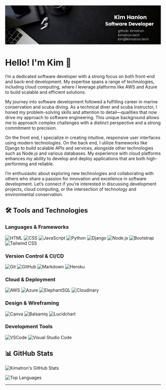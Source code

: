 ![Kim Banner](assets/images/kimbanner1.png)

# Hello! I'm Kim 👋

I’m a dedicated software developer with a strong focus on both front-end and back-end development. My expertise spans a range of technologies, including cloud computing, where I leverage platforms like AWS and Azure to build scalable and efficient solutions.

My journey into software development followed a fulfilling career in marine conservation and scuba diving. As a technical diver and scuba instructor, I honed my problem-solving skills and attention to detail—qualities that now drive my approach to software engineering. This unique background allows me to approach complex challenges with a distinct perspective and a strong commitment to precision.

On the front end, I specialize in creating intuitive, responsive user interfaces using modern technologies. On the back end, I utilize frameworks like Django to build scalable APIs and services, alongside other technologies such as Node.js and various databases. My experience with cloud platforms enhances my ability to develop and deploy applications that are both high-performing and reliable.

I’m enthusiastic about exploring new technologies and collaborating with others who share a passion for innovation and excellence in software development. Let’s connect if you’re interested in discussing development projects, cloud computing, or the intersection of technology and environmental conservation.



## 🛠️ Tools and Technologies

### **Languages & Frameworks**

![HTML](https://img.shields.io/badge/HTML-5-orange)
![CSS](https://img.shields.io/badge/CSS-3-blue)
![JavaScript](https://img.shields.io/badge/JavaScript-ES6%2B-yellow)
![Python](https://img.shields.io/badge/Python-3.x-blue)
![Django](https://img.shields.io/badge/Django-3.2-green)
![Node.js](https://img.shields.io/badge/Node.js-14.x-brightgreen)
![Bootstrap](https://img.shields.io/badge/Bootstrap-5-purple)
![Tailwind CSS](https://img.shields.io/badge/TailwindCSS-2.0-38B2AC)

### **Version Control & CI/CD**

![Git](https://img.shields.io/badge/Git-F05032?logo=git&logoColor=white)
![GitHub](https://img.shields.io/badge/GitHub-181717?logo=github&logoColor=white)
![Markdown](https://img.shields.io/badge/Markdown-000000?logo=markdown&logoColor=white)
![Heroku](https://img.shields.io/badge/Heroku-430098?logo=heroku&logoColor=white)

### **Cloud & Deployment**

![AWS](https://img.shields.io/badge/AWS-Cloud%20Computing-232F3E)
![Azure](https://img.shields.io/badge/Azure-Cloud%20Computing-0078D4)
![ElephantSQL](https://img.shields.io/badge/ElephantSQL-PostgreSQL-orange)
![Cloudinary](https://img.shields.io/badge/Cloudinary-Cloud%20Storage-blue)

### **Design & Wireframing**

![Canva](https://img.shields.io/badge/Canva-Design-blue)
![Balsamiq](https://img.shields.io/badge/Balsamiq-Wireframing-red)
![Lucidchart](https://img.shields.io/badge/Lucidchart-Diagramming-orange)

### **Development Tools**

![VSCode](https://img.shields.io/badge/VSCode-IDE-blue)
![Visual Studio Code](https://img.shields.io/badge/Visual%20Studio%20Code-IDE-blue)

## 📊 GitHub Stats

![Kimatron's GitHub Stats](https://github-readme-stats.vercel.app/api?username=kimatron&show_icons=true&hide_title=true)

![Top Languages](https://github-readme-stats.vercel.app/api/top-langs/?username=kimatron&layout=compact)

---